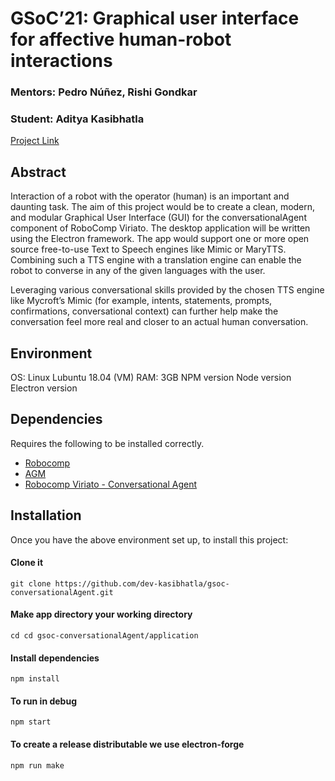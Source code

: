 # GSoC’21: Graphical user interface for affective human-robot interactions

### Mentors:  Pedro Núñez, Rishi Gondkar
### Student: Aditya Kasibhatla

[Project Link](https://summerofcode.withgoogle.com/projects/#4930970043547648)

## Abstract
Interaction of a robot with the operator (human) is an important and daunting task. The aim of this project would be to create a clean, modern, and modular Graphical User Interface (GUI) for the conversationalAgent component of RoboComp Viriato. The desktop application will be written using the Electron framework. The app would support one or more open source free-to-use Text to Speech engines like Mimic or MaryTTS. Combining such a TTS engine with a translation engine can enable the robot to converse in any of the given languages with the user.

Leveraging various conversational skills provided by the chosen TTS engine like Mycroft’s Mimic (for example, intents, statements, prompts, confirmations, conversational context) can further help make the conversation feel more real and closer to an actual human conversation. 

## Environment

OS: Linux Lubuntu 18.04 (VM)
RAM: 3GB
NPM version
Node version
Electron version

## Dependencies

Requires the following to be installed correctly.
 - [Robocomp](https://github.com/robocomp/robocomp)
 - [AGM](https://github.com/ljmanso/AGM)
 - [Robocomp Viriato - Conversational Agent](https://github.com/robocomp/robocomp-viriato)

## Installation

Once you have the above environment set up, to install this project:

#### Clone it
`git clone https://github.com/dev-kasibhatla/gsoc-conversationalAgent.git`

#### Make app directory your working directory
`cd cd gsoc-conversationalAgent/application`

#### Install dependencies
`npm install`

#### To run in debug
`npm start`

#### To create a release distributable we use electron-forge
`npm run make`
